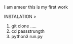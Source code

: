 I am ameer 
  this is my first work 

  INSTALATION >


  1. git clone .....
  2. cd passstrungth
  3. python3 run.py

